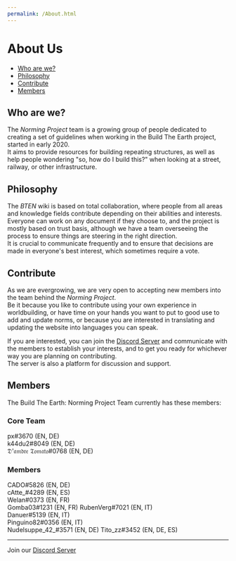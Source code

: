 ```yaml
---
permalink: /About.html
---
```


# About Us

* [Who are we?](#who-are-we)
* [Philosophy](#philosophy)
* [Contribute](#contribute)
* [Members](#members)

## Who are we?

The *Norming Project* team is a growing group of people dedicated to creating a set of guidelines when working in the Build The Earth project, started in early 2020.    
It aims to provide resources for building repeating structures, as well as help people wondering "so, how do I build this?" when looking at a street, railway, or other infrastructure.


## Philosophy

The *BTEN* wiki is based on total collaboration, where people from all areas and knowledge fields contribute depending on their abilities and interests.    
Everyone can work on any document if they choose to, and the project is mostly based on trust basis, although we have a team overseeing the process to ensure things are steering in the right direction.    
It is crucial to communicate frequently and to ensure that decisions are made in everyone's best interest, which sometimes require a vote.


## Contribute

As we are evergrowing, we are very open to accepting new members into the team behind the *Norming Project*.    
Be it because you like to contribute using your own experience in worldbuilding, or have time on your hands you want to put to good use to add and update norms, or because you are interested in translating and updating the website into languages you can speak.

If you are interested, you can join the [Discord Server](https://discord.gg/eXzrZSx) and communicate with the members to establish your interests, and to get you ready for whichever way you are planning on contributing.    
The server is also a platform for discussion and support.


## Members

The Build The Earth: Norming Project Team currently has these members:

### Core Team
px#3670 (EN, DE)    
k44du2#8049 (EN, DE)    
𝔇'𝔞𝔪𝔡𝔯𝔢 𝔗𝔬𝔪𝔞𝔱𝔬#0768 (EN, DE)    

### Members
CADO#5826 (EN, DE)    
cAtte_#4289 (EN, ES)    
Welan#0373 (EN, FR)      
Gomba03#1231 (EN, FR)
RubenVerg#7021 (EN, IT)  
Danuer#5139 (EN, IT)    
Pinguino82#0356 (EN, IT)  
Nudelsuppe_42_#3571 (EN, DE)
Tito_zz#3452 (EN, DE, ES)


***

Join our [Discord Server](https://discord.gg/eXzrZSx)
